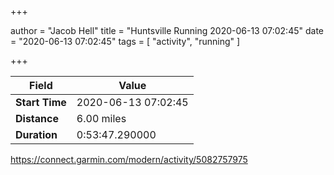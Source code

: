 +++

author = "Jacob Hell"
title = "Huntsville Running 2020-06-13 07:02:45"
date = "2020-06-13 07:02:45"
tags = [
    "activity", "running"
]

+++

<!--more-->

|Field  |Value  |
|--- | --- |
|**Start Time**|2020-06-13 07:02:45|
|**Distance**|6.00 miles|
|**Duration**|0:53:47.290000|

https://connect.garmin.com/modern/activity/5082757975